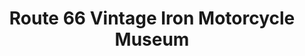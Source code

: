 ---
layout: repo
title: "Route 66 Vintage Iron Motorcycle Museum"
id: 24953
permalink: repos/24953/
---